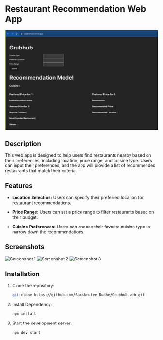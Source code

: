 # Restaurant Recommendation Web App

![App Screenshot](https://github.com/Sanskrutee-Dudhe/Grubhub-web/blob/master/src/assets/result.png)

## Description

This web app is designed to help users find restaurants nearby based on their preferences, including location, price range, and cuisine type. Users can input their preferences, and the app will provide a list of recommended restaurants that match their criteria.

## Features

- **Location Selection:** Users can specify their preferred location for restaurant recommendations.

- **Price Range:** Users can set a price range to filter restaurants based on their budget.

- **Cuisine Preferences:** Users can choose their favorite cuisine type to narrow down the recommendations.


## Screenshots

![Screenshot 1](screenshots/screenshot1.png)
![Screenshot 2](screenshots/screenshot2.png)
![Screenshot 3](screenshots/screenshot3.png)

## Installation

1. Clone the repository:

   ```bash
   git clone https://github.com/Sanskrutee-Dudhe/Grubhub-web.git
2. Install Dependency:

   ```bash
   npm install
2. Start the development server:

   ```bash
   npm dev start
